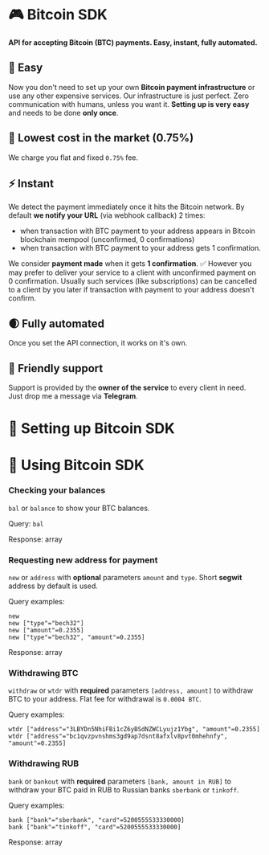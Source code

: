 # 🎮 Bitcoin SDK
<b>API for accepting Bitcoin (BTC) payments. Easy, instant, fully automated.</b>

## 🌴 Easy
Now you don't need to set up your own <b>Bitcoin payment infrastructure</b> or use any other expensive services. Our infrastructure is just perfect. Zero communication with humans, unless you want it. <b>Setting up is very easy</b> and needs to be done <b>only once</b>.

## 🌿 Lowest cost in the market (0.75%)
We charge you flat and fixed <code>0.75%</code> fee.

## ⚡️ Instant
We detect the payment immediately once it hits the Bitcoin network. By default <b>we notify your URL</b> (via webhook callback) 2 times:
- when transaction with BTC payment to your address appears in Bitcoin blockchain mempool (unconfirmed, 0 confirmations)
- when transaction with BTC payment to your address gets 1 confirmation.

We consider <b>payment made</b> when it gets <b>1 confirmation</b>. ✅ However you may prefer to deliver your service to a client with unconfirmed payment on 0 confirmation. Usually such services (like subscriptions) can be cancelled to a client by you later if transaction with payment to your address doesn't confirm.

## 🌒 Fully automated
Once you set the API connection, it works on it's own.

## 💚 Friendly support
Support is provided by the <b>owner of the service</b> to every client in need. Just drop me a message via <b>Telegram</b>.



# 🦚 Setting up Bitcoin SDK



# 🌲 Using Bitcoin SDK

### Checking your balances
<code>bal</code> or <code>balance</code> to show your BTC balances.

Query: <code>bal</code>

Response: array

### Requesting new address for payment
<code>new</code> or <code>address</code> with <b>optional</b> parameters <code>amount</code> and <code>type</code>. Short <b>segwit</b> address by default is used.

Query examples:
```
new
new ["type"="bech32"]
new ["amount"=0.2355]
new ["type"="bech32", "amount"=0.2355]
```

Response: array

### Withdrawing BTC
<code>withdraw</code> or <code>wtdr</code> with <b>required</b> parameters <code>[address, amount]</code> to withdraw BTC to your address. Flat fee for withdrawal is <code>0.0004 BTC</code>.

Query examples:
```
wtdr ["address"="3LBYDn5NhiFBi1cZ6yBSdNZWCLyujz1Ybg", "amount"=0.2355]
wtdr ["address"="bc1qvzpvnshms3gd9ap7dsnt8afxlv8pvt0mhehnfy", "amount"=0.2355]
```

### Withdrawing RUB
<code>bank</code> or <code>bankout</code> with <b>required</b> parameters <code>[bank, amount in RUB]</code> to withdraw your BTC paid in RUB to Russian banks <code>sberbank</code> or <code>tinkoff</code>.

Query examples:
```
bank ["bank"="sberbank", "card"=5200555533330000]
bank ["bank"="tinkoff", "card"=5200555533330000]
```

Response: array
